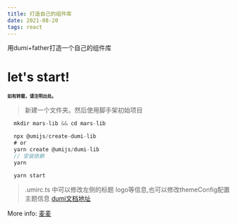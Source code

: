 ```yaml
---
title: 打造自己的组件库
date: 2021-08-20
tags: react
---
```

用dumi+father打造一个自己的组件库

# let's start!
<font size=1>**如有转载，请注明出处。**</font>

> 新建一个文件夹。然后使用脚手架初始项目

```javascript
  mkdir mars-lib && cd mars-lib

  npx @umijs/create-dumi-lib
  # or
  yarn create @umijs/dumi-lib
  // 安装依赖
  yarn

  yarn start

```
> .umirc.ts 中可以修改左侧的标题 logo等信息,也可以修改themeConfig配置主题信息
[dumi文档地址](https://d.umijs.org/zh-CN/guide)


More info: [麦麦](https://github.com/maimai123)
